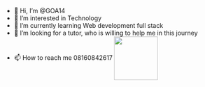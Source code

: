 - 👋 Hi, I’m @GOA14
- 👀 I’m interested in Technology 
- 🌱 I’m currently learning Web development full stack
- 💞️ I’m looking for a tutor, who is willing to help me in this journey 
- 📫 How to reach me 08160842617
<a href="https://replit.com/@GOA14/Adeloye-Grace-Portfolio?v=1" target="blank"><img align="center" src="https://twitter.com/Gracie90244/status/1545874454630338562?s=20&t=bJQC-s37rAQZeBHrxcoB_w" height="100" /></a>
<!---
GOA14/GOA14 is a ✨ special ✨ repository because its `README.md` (this file) appears on your GitHub profile.
You can click the Preview link to take a look at your changes.
--->
